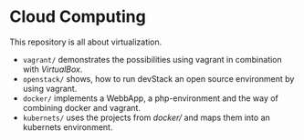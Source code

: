 # Cloud Computing

This repository is all about virtualization.

* `vagrant/` demonstrates the possibilities using vagrant in combination with *VirtualBox*.
*  `openstack/` shows, how to run devStack an open source environment by using vagrant.
*  `docker/` implements a WebbApp, a php-environment and the way of combining docker and vagrant.
*  `kubernets/` uses the projects from *docker/* and maps them into an kubernets environment.
